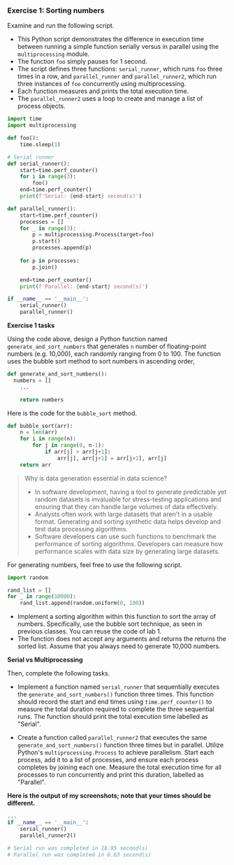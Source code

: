 ### Exercise 1: Sorting numbers

Examine and run the following script. 

* This Python script demonstrates the difference in execution time between running a simple function serially versus in parallel using the `multiprocessing` module. 
* The function `foo` simply pauses for 1 second. 
* The script defines three functions: `serial_runner`, which runs `foo` three times in a row, and `parallel_runner` and `parallel_runner2`, which run three instances of `foo` concurrently using multiprocessing. 
* Each function measures and prints the total execution time. 
* The `parallel_runner2` uses a loop to create and manage a list of process objects.

```python
import time
import multiprocessing

def foo():
    time.sleep(1)

# Serial runner
def serial_runner():
    start=time.perf_counter()
    for i in range(3):
        foo()
    end=time.perf_counter()
    print(f'Serial: {end-start} second(s)')

def parallel_runner():
    start=time.perf_counter()
    processes = []
    for _ in range(3):
        p = multiprocessing.Process(target=foo)
        p.start()
        processes.append(p)
   
    for p in processes:
        p.join()

    end=time.perf_counter()
    print(f'Parallel: {end-start} second(s)')

if __name__ == '__main__':
    serial_runner()
    parallel_runner()
```

**Exercise 1 tasks**

Using the code above, design a Python function named `generate_and_sort_numbers` that generates `n` number of floating-point numbers (e.g. 10,000), each randomly ranging from 0 to 100. The function uses the bubble sort method to sort numbers in ascending order,

```python
def generate_and_sort_numbers():
  numbers = []
	...

	return numbers
```

Here is the code for the `bubble_sort` method.

```python
def bubble_sort(arr):
    n = len(arr)
    for i in range(n):
        for j in range(0, n-1):
            if arr[j] > arr[j+1]:
                arr[j], arr[j+1] = arr[j+1], arr[j]
    return arr
```

> Why is data generation essential in data science?
>
> * In software development, having a tool to generate predictable yet random datasets is invaluable for stress-testing applications and ensuring that they can handle large volumes of data effectively.
> * Analysts often work with large datasets that aren't in a usable format. Generating and sorting synthetic data helps develop and test data processing algorithms.
> * Software developers can use such functions to benchmark the performance of sorting algorithms. Developers can measure how performance scales with data size by generating large datasets.

For generating numbers, feel free to use the following script.

```python
import random

rand_list = []
for _ in range(10000):
	rand_list.append(random.uniform(0, 100))
```

* Implement a sorting algorithm within this function to sort the array of numbers. Specifically, use the bubble sort technique, as seen in previous classes. You can reuse the code of lab 1. 
* The function does not accept any arguments and returns the returns the sorted list. Assume that you always need to generate 10,000 numbers. 

**Serial vs Multiprocessing**

Then, complete the following tasks.

* Implement a function named `serial_runner` that sequentially executes the `generate_and_sort_numbers()` function three times. This function should record the start and end times using `time.perf_counter()` to measure the total duration required to complete the three sequential runs. The function should print the total execution time labelled as "Serial".

* Create a function called `parallel_runner2` that executes the same `generate_and_sort_numbers()` function three times but in parallel. Utilize Python's `multiprocessing.Process` to achieve parallelism. Start each process, add it to a list of processes, and ensure each process completes by joining each one. Measure the total execution time for all processes to run concurrently and print this duration, labelled as "Parallel".

**Here is the output of my screenshots; note that your times should be different.**

```python
...
if __name__ == '__main__':
    serial_runner()
    parallel_runner2()

# Serial run was completed in 18.95 second(s)
# Parallel run was completed in 6.63 second(s)
```

